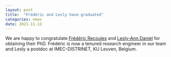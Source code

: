 ```yaml
---
layout: post
title:  "Frédéric and Lesly have graduated"
categories: news
date: 2021-11-12
---
```

We are happy to congratulate [Frédéric Recoules][frederic] and [Lesly-Ann Daniel][lesly] for obtaining their PhD. Frédéric is now a tenured research engineer in our team and Lesly a postdoc at IMEC-DISTRINET, KU Leuven, Belgium.

[frederic]: https://binsec.github.io/people/1970/01/01/recoules.html 
[lesly]: https://binsec.github.io/people/1970/01/01/daniel.html